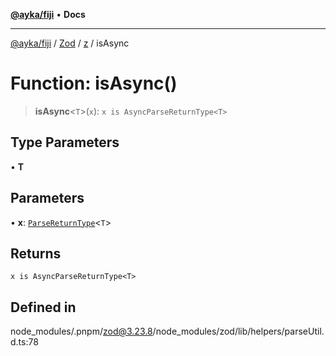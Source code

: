 [**@ayka/fiji**](../../../../../README.md) • **Docs**

***

[@ayka/fiji](../../../../../globals.md) / [Zod](../../../README.md) / [z](../README.md) / isAsync

# Function: isAsync()

> **isAsync**\<`T`\>(`x`): `x is AsyncParseReturnType<T>`

## Type Parameters

• **T**

## Parameters

• **x**: [`ParseReturnType`](../type-aliases/ParseReturnType.md)\<`T`\>

## Returns

`x is AsyncParseReturnType<T>`

## Defined in

node\_modules/.pnpm/zod@3.23.8/node\_modules/zod/lib/helpers/parseUtil.d.ts:78
